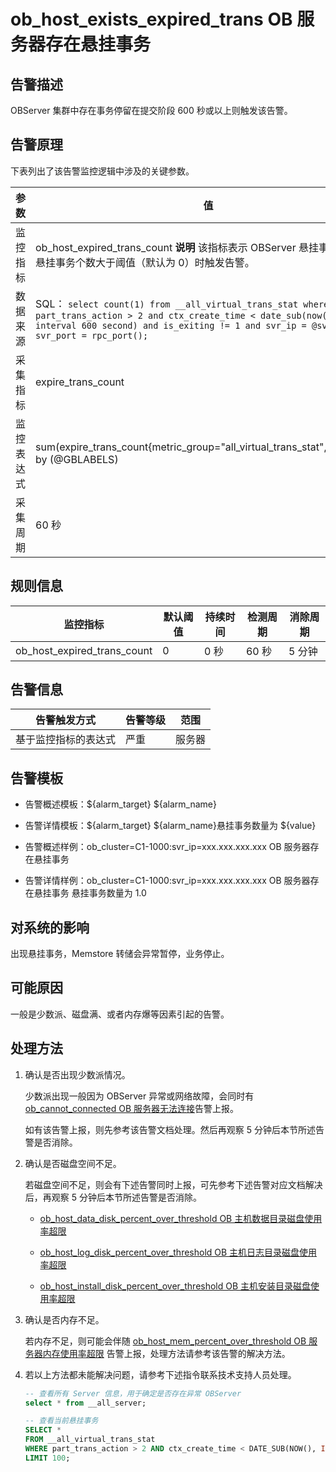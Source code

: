 ob_host_exists_expired_trans OB 服务器存在悬挂事务
==============================================================

**告警描述**
-----------------------------

OBServer 集群中存在事务停留在提交阶段 600 秒或以上则触发该告警。

告警原理
-------------------------

下表列出了该告警监控逻辑中涉及的关键参数。

|  参数   |                                                                                                                                    值                                                                                                                                     |
|-------|--------------------------------------------------------------------------------------------------------------------------------------------------------------------------------------------------------------------------------------------------------------------------|
| 监控指标  | ob_host_expired_trans_count **说明**  该指标表示 OBServer 悬挂事务个数，当悬挂事务个数大于阈值（默认为 0）时触发告警。                                                                                                                                                       |
| 数据来源  | SQL： ```select count(1) from __all_virtual_trans_stat where part_trans_action > 2 and ctx_create_time < date_sub(now(), interval 600 second) and is_exiting != 1 and svr_ip = @svr_ip and svr_port = rpc_port();```  |
| 采集指标  | expire_trans_count                                                                                                                                                                                                                                                       |
| 监控表达式 | sum(expire_trans_count{metric_group="all_virtual_trans_stat",@LABELS}) by (@GBLABELS)                                                                                                                                                                                    |
| 采集周期  | 60 秒                                                                                                                                                                                                                                                                     |

**规则信息**
-----------------------------

|            监控指标             | 默认阈值 | 持续时间 | 检测周期 | 消除周期 |
|-----------------------------|------|------|------|------|
| ob_host_expired_trans_count | 0    | 0 秒  | 60 秒 | 5 分钟 |

**告警信息**
-----------------------------

|   告警触发方式   | 告警等级 | 范围  |
|------------|------|-----|
| 基于监控指标的表达式 | 严重   | 服务器 |

**告警模板**
-----------------------------

* 告警概述模板：\${alarm_target} ${alarm_name}

* 告警详情模板：\${alarm_target} \${alarm_name}悬挂事务数量为 ${value}

* 告警概述样例：ob_cluster=C1-1000:svr_ip=xxx.xxx.xxx.xxx OB 服务器存在悬挂事务

* 告警详情样例：ob_cluster=C1-1000:svr_ip=xxx.xxx.xxx.xxx OB 服务器存在悬挂事务 悬挂事务数量为 1.0

**对系统的影响**
-------------------------------

出现悬挂事务，Memstore 转储会异常暂停，业务停止。

**可能原因**
-----------------------------

一般是少数派、磁盘满、或者内存爆等因素引起的告警。

**处理方法**
-----------------------------

1. 确认是否出现少数派情况。

   少数派出现一般因为 OBServer 异常或网络故障，会同时有 [ob_cannot_connected OB 服务器无法连接](../2.ob-alert/1.ob_cannot_connected-observer-cannot-be-connected.md)告警上报。

   如有该告警上报，则先参考该告警文档处理。然后再观察 5 分钟后本节所述告警是否消除。

2. 确认是否磁盘空间不足。

   若磁盘空间不足，则会有下述告警同时上报，可先参考下述告警对应文档解决后，再观察 5 分钟后本节所述告警是否消除。
   * [ob_host_data_disk_percent_over_threshold OB 主机数据目录磁盘使用率超限](../2.ob-alert/41.ob_host_data_disk_percent_over_threshold-ob-host-data-directory-disk-usage-limit-exceeded.md)

   * [ob_host_log_disk_percent_over_threshold OB 主机日志目录磁盘使用率超限](../2.ob-alert/42.the-disk-usage-of-the-ob_host_log_disk_percent_over_threshold-ob-host-log-directory.md)

   * [ob_host_install_disk_percent_over_threshold OB 主机安装目录磁盘使用率超限](../2.ob-alert/43.the-error-message-returned-because-the-disk-usage-of-the.md)

3. 确认是否内存不足。

   若内存不足，则可能会伴随 [ob_host_mem_percent_over_threshold OB 服务器内存使用率超限](../2.ob-alert/20.the-memory-usage-of-the-ob_host_mem_percent_over_threshold-ob-server-exceeds-the.md) 告警上报，处理方法请参考该告警的解决方法。

4. 若以上方法都未能解决问题，请参考下述指令联系技术支持人员处理。

   ```sql
   -- 查看所有 Server 信息，用于确定是否存在异常 OBServer
   select * from __all_server;
   
   -- 查看当前悬挂事务
   SELECT *
   FROM __all_virtual_trans_stat
   WHERE part_trans_action > 2 AND ctx_create_time < DATE_SUB(NOW(), INTERVAL 500 SECOND)
   LIMIT 100;
   ```
